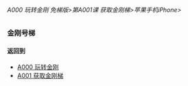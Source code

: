 ###### A000 玩转金刚 免梯版>第A001课 获取金刚梯>苹果手机iPhone>

### 金刚号梯

#### 返回到
- [A000 玩转金刚  ](https://github.com/a2zitpro/web/blob/master/LadderFree/main.md)
- [A001 获取金刚梯](https://github.com/a2zitpro/web/blob/master/LadderFree/GetLadder/GetLadder.md)
